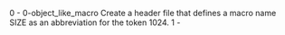 0 - 0-object_like_macro
	Create a header file that defines a macro name SIZE as an abbreviation for the token 1024.
1 -
